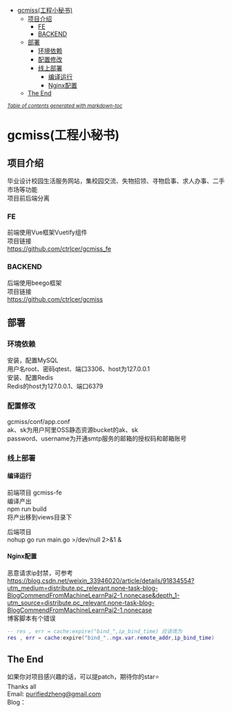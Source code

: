 - [gcmiss(工程小秘书)](#gcmiss-------)
  * [项目介绍](#----)
    + [FE](#fe)
    + [BACKEND](#backend)
  * [部署](#--)
    + [环境依赖](#----)
    + [配置修改](#----)
    + [线上部署](#----)
      - [编译运行](#----)
      - [Nginx配置](#nginx--)
  * [The End](#the-end)

<small><i><a href='http://ecotrust-canada.github.io/markdown-toc/'>Table of contents generated with markdown-toc</a></i></small>

# gcmiss(工程小秘书)  
## 项目介绍  
毕业设计校园生活服务网站，集校园交流、失物招领、寻物启事、求人办事、二手市场等功能  
项目前后端分离  

### FE  
前端使用Vue框架Vuetify组件    
项目链接  
https://github.com/ctrlcer/gcmiss_fe  

### BACKEND  
后端使用beego框架  
项目链接  
https://github.com/ctrlcer/gcmiss  

## 部署  
### 环境依赖  
安装，配置MySQL  
用户名root、密码qtest、端口3306、host为127.0.0.1  
安装、配置Redis  
Redis的host为127.0.0.1、端口6379  

### 配置修改  
gcmiss/conf/app.conf  
ak、sk为用户阿里OSS静态资源bucket的ak、sk  
password、username为开通smtp服务的邮箱的授权码和邮箱账号  

### 线上部署  

#### 编译运行  
前端项目 gcmiss-fe  
编译产出  
npm run build  
将产出移到views目录下

后端项目  
nohup go run main.go  >/dev/null 2>&1 &  

#### Nginx配置  
恶意请求ip封禁，可参考    
https://blog.csdn.net/weixin_33946020/article/details/91834554?utm_medium=distribute.pc_relevant.none-task-blog-BlogCommendFromMachineLearnPai2-1.nonecase&depth_1-utm_source=distribute.pc_relevant.none-task-blog-BlogCommendFromMachineLearnPai2-1.nonecase  
博客脚本有个错误  
```lua
-- res , err = cache:expire("bind_",ip_bind_time) 应该改为
res , err = cache:expire("bind_"..ngx.var.remote_addr,ip_bind_time)
```
## The End
如果你对项目感兴趣的话，可以提patch，期待你的star⭐  
Thanks all  
Email: purifiedzheng@gmail.com  
Blog：
